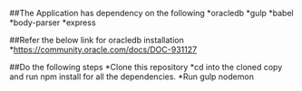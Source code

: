 ##The Application has dependency on the following 
*oracledb
*gulp
*babel
*body-parser
*express

##Refer the below link for oracledb installation
*https://community.oracle.com/docs/DOC-931127

##Do the following steps
*Clone this repository
*cd into the cloned copy and run npm install for all the dependencies.
*Run gulp nodemon
